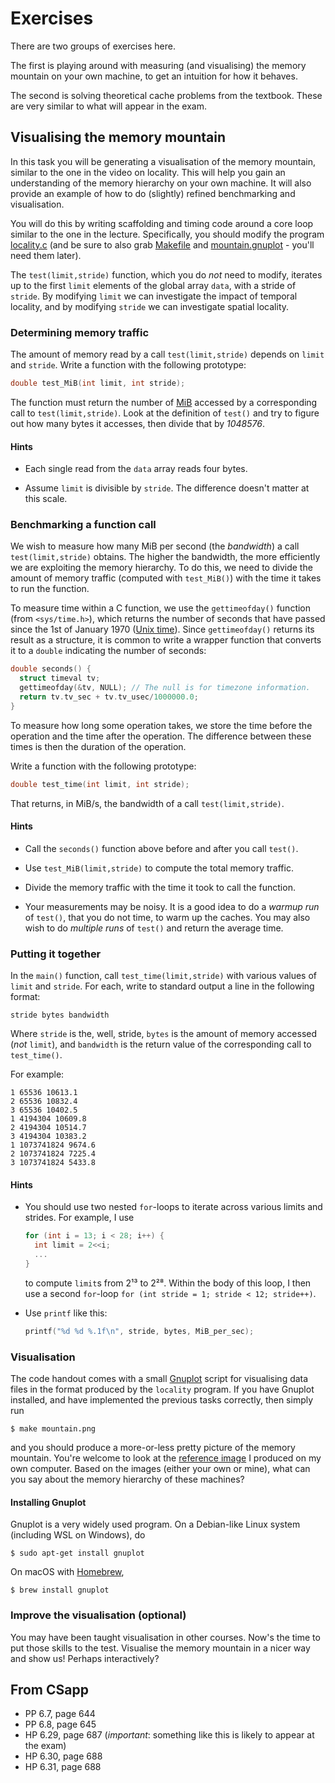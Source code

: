 # Exercises

There are two groups of exercises here.

The first is playing around with measuring (and visualising) the
memory mountain on your own machine, to get an intuition for how it
behaves.

The second is solving theoretical cache problems from the textbook.
These are very similar to what will appear in the exam.

## Visualising the memory mountain

In this task you will be generating a visualisation of the memory
mountain, similar to the one in the video on locality.  This will help
you gain an understanding of the memory hierarchy on your own machine.
It will also provide an example of how to do (slightly) refined
benchmarking and visualisation.

You will do this by writing scaffolding and timing code around a core
loop similar to the one in the lecture.  Specifically, you should modify
the program [locality.c](src/locality.c) (and be sure to also grab
[Makefile](src/Makefile) and
[mountain.gnuplot](src/mountain.gnuplot) - you'll need them later).

The `test(limit,stride)` function, which you do *not* need to modify,
iterates up to the first `limit` elements of the global array `data`,
with a stride of `stride`.  By modifying `limit` we can investigate
the impact of temporal locality, and by modifying `stride` we can
investigate spatial locality.

### Determining memory traffic

The amount of memory read by a call `test(limit,stride)` depends on
`limit` and `stride`.  Write a function with the following prototype:

```C
double test_MiB(int limit, int stride);
```

The function must return the number of
[MiB](https://en.wikipedia.org/wiki/Mebibyte) accessed by a
corresponding call to `test(limit,stride)`.  Look at the definition of
`test()` and try to figure out how many bytes it accesses, then divide
that by *1048576*.

#### Hints

* Each single read from the `data` array reads four bytes.

* Assume `limit` is divisible by `stride`.  The difference doesn't
  matter at this scale.

### Benchmarking a function call

We wish to measure how many MiB per second (the *bandwidth*) a call
`test(limit,stride)` obtains.  The higher the bandwidth, the more
efficiently we are exploiting the memory hierarchy.  To do this, we
need to divide the amount of memory traffic (computed with
`test_MiB()`) with the time it takes to run the function.

To measure time within a C function, we use the `gettimeofday()`
function (from `<sys/time.h>`), which returns the number of seconds
that have passed since the 1st of January 1970 ([Unix
time](https://en.wikipedia.org/wiki/Unix_time)).  Since
`gettimeofday()` returns its result as a structure, it is common to
write a wrapper function that converts it to a `double` indicating the
number of seconds:

```C
double seconds() {
  struct timeval tv;
  gettimeofday(&tv, NULL); // The null is for timezone information.
  return tv.tv_sec + tv.tv_usec/1000000.0;
}
```

To measure how long some operation takes, we store the time before the
operation and the time after the operation.  The difference between
these times is then the duration of the operation.

Write a function with the following prototype:

```C
double test_time(int limit, int stride);
```

That returns, in MiB/s, the bandwidth of a call `test(limit,stride)`.

#### Hints

* Call the `seconds()` function above before and after you call `test()`.

* Use `test_MiB(limit,stride)` to compute the total memory traffic.

* Divide the memory traffic with the time it took to call the function.

* Your measurements may be noisy.  It is a good idea to do a *warmup
  run* of `test()`, that you do not time, to warm up the caches.  You
  may also wish to do *multiple runs* of `test()` and return the
  average time.

### Putting it together

In the `main()` function, call `test_time(limit,stride)` with various
values of `limit` and `stride`.  For each, write to standard output a
line in the following format:

```
stride bytes bandwidth
```

Where `stride` is the, well, stride, `bytes` is the amount of memory
accessed (*not* `limit`), and `bandwidth` is the return value of the
corresponding call to `test_time()`.

For example:

```
1 65536 10613.1
2 65536 10832.4
3 65536 10402.5
1 4194304 10609.8
2 4194304 10514.7
3 4194304 10383.2
1 1073741824 9674.6
2 1073741824 7225.4
3 1073741824 5433.8
```

#### Hints

* You should use two nested `for`-loops to iterate across various
  limits and strides.  For example, I use

  ```C
  for (int i = 13; i < 28; i++) {
    int limit = 2<<i;
    ...
  }
  ```

  to compute `limit`s from 2¹³ to 2²⁸.  Within the body of this loop,
  I then use a second `for`-loop `for (int stride = 1; stride < 12;
  stride++)`.

* Use `printf` like this:

  ```C
  printf("%d %d %.1f\n", stride, bytes, MiB_per_sec);
  ```

### Visualisation

The code handout comes with a small
[Gnuplot](http://www.gnuplot.info/) script for visualising data files
in the format produced by the `locality` program.  If you have Gnuplot
installed, and have implemented the previous tasks correctly, then
simply run

```
$ make mountain.png
```

and you should produce a more-or-less pretty picture of the memory
mountain.  You're welcome to look at the [reference
image](ref/mountain.png) I produced on my own computer.  Based on the
images (either your own or mine), what can you say about the memory
hierarchy of these machines?

#### Installing Gnuplot

Gnuplot is a very widely used program.  On a Debian-like Linux system
(including WSL on Windows), do

```
$ sudo apt-get install gnuplot
```

On macOS with [Homebrew](https://brew.sh/),

```
$ brew install gnuplot
```

### Improve the visualisation (optional)

You may have been taught visualisation in other courses.  Now's the
time to put those skills to the test.  Visualise the memory mountain
in a nicer way and show us!  Perhaps interactively?


## From CSapp

* PP 6.7, page 644
* PP 6.8, page 645
* HP 6.29, page 687 (*important*: something like this is likely to appear at the exam)
* HP 6.30, page 688
* HP 6.31, page 688

